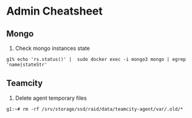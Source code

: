 # Admin Cheatsheet

## Mongo
1. Check mongo instances state
```
g1% echo 'rs.status()' |  sudo docker exec -i mongo3 mongo | egrep 'name|stateStr'
```

## Teamcity
1. Delete agent temporary files
```
g1:~# rm -rf /srv/storage/ssd/raid/data/teamcity-agent/var/.old/*
```
